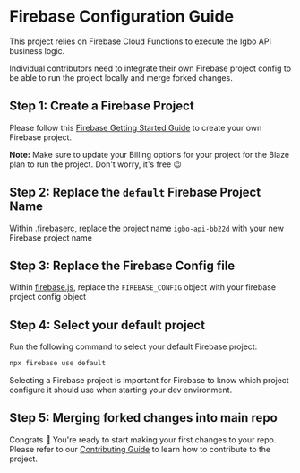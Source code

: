 # Firebase Configuration Guide

This project relies on Firebase Cloud Functions to execute the Igbo API business logic.

Individual contributors need to integrate their own Firebase project config to be able to run the project locally and merge forked changes.

## Step 1: Create a Firebase Project

Please follow this [Firebase Getting Started Guide](https://firebase.google.com/docs/web/setup) to create your own Firebase project.

**Note:** Make sure to update your Billing options for your project for the Blaze plan to run the project. Don't worry, it's free 😉

## Step 2: Replace the `default` Firebase Project Name

Within [.firebaserc](https://github.com/nkowaokwu/igbo_api/blob/master/.firebaserc), replace the project name `igbo-api-bb22d` with your new Firebase project name

## Step 3: Replace the Firebase Config file

Within [firebase.js](https://github.com/nkowaokwu/igbo_api/blob/master/src/services/firebase.js#L5-L13), replace the `FIREBASE_CONFIG` object with your firebase project config object

## Step 4: Select your default project

Run the following command to select your default Firebase project:

```bash
npx firebase use default
```

Selecting a Firebase project is important for Firebase to know which project configure it should use when starting your dev environment.

## Step 5: Merging forked changes into main repo

Congrats 🎉 You're ready to start making your first changes to your repo. Please refer to our [Contributing Guide](https://github.com/nkowaokwu/igbo_api/blob/master/.github/CONTRIBUTING.md) to learn how to contribute to the project.

